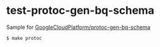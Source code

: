 # test-protoc-gen-bq-schema
Sample for [GoogleCloudPlatform/protoc-gen-bq-schema](https://github.com/GoogleCloudPlatform/protoc-gen-bq-schema)

```
$ make protoc
```
